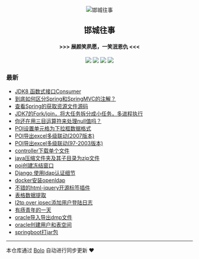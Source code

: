 <p align="center"><img alt="邯城往事" src="https://img.hacpai.com/file/2019/11/guohui-e67e7b3b.png"></p><h2 align="center">
邯城往事
</h2>

<h4 align="center">               >>>  展颜笑夙愿，一笑泯恩仇 <<<</h4>
<p align="center"><a title="邯城往事" target="_blank" href="https://github.com/cuijianzhe/bolo-blog"><img src="https://img.shields.io/github/last-commit/cuijianzhe/bolo-blog.svg?style=flat-square&color=FF9900"></a>
<a title="GitHub repo size in bytes" target="_blank" href="https://github.com/cuijianzhe/bolo-blog"><img src="https://img.shields.io/github/repo-size/cuijianzhe/bolo-blog.svg?style=flat-square"></a>
<a title="Bolo Version" target="_blank" href="https://github.com/adlered/bolo-solo"><img src="https://img.shields.io/badge/bolo-v2.2 稳定版-f1e05a.svg?style=flat-square&color=blueviolet"></a>
<a title="Hits" target="_blank" href="https://github.com/88250/hits"><img src="https://hits.b3log.org/cuijianzhe/bolo-blog.svg"></a></p>

### 最新

* [JDK8 函数式接口Consumer](https://117.50.64.121/articles/2021/01/15/1610682061990.html)
* [到底如何区分Spring和SpringMVC的注解？](https://117.50.64.121/articles/2021/01/14/1610617006196.html)
* [查看Spring的获取资源文件源码](https://117.50.64.121/articles/2021/01/14/1610596136279.html)
* [JDK7的Fork/join，将大任务拆分成小任务，多进程执行](https://117.50.64.121/articles/2021/01/14/1610591040303.html)
* [你还在用三目运算符来处理null值吗？](https://117.50.64.121/articles/2021/01/12/1610431157208.html)
* [POI设置单元格为下拉框数据格式](https://117.50.64.121/articles/2021/01/06/1609898009691.html)
* [POI导出excel多级联动(2007版本)](https://117.50.64.121/articles/2021/01/06/1609897912315.html)
* [POI导出excel多级联动(97-2003版本)](https://117.50.64.121/articles/2021/01/06/1609897636065.html)
* [controller下载单个文件](https://117.50.64.121/articles/2020/12/31/1609408102061.html)
* [java压缩文件夹及其子目录为zip文件](https://117.50.64.121/articles/2020/12/31/1609407912804.html)
* [poi创建冻结窗口](https://117.50.64.121/articles/2020/12/31/1609377331431.html)
* [Django 使用ldap认证细节](https://117.50.64.121/articles/2020/12/26/1608967701991.html)
* [docker安装openldap](https://117.50.64.121/articles/2020/12/26/1608954747714.html)
* [不错的html-jquery开源标签插件](https://117.50.64.121/articles/2020/12/16/1608106179503.html)
* [表格数据提取](https://117.50.64.121/articles/2020/12/15/1608011698349.html)
* [l2tp over ipsec添加用户登陆日志](https://117.50.64.121/articles/2020/12/08/1607423229345.html)
* [有痔青年的一天](https://117.50.64.121/articles/2020/12/07/1607324800586.html)
* [oracle导入导出dmp文件](https://117.50.64.121/articles/2020/12/02/1606897629822.html)
* [oracle创建用户和表空间](https://117.50.64.121/articles/2020/12/02/1606896650958.html)
* [springboot打jar包](https://117.50.64.121/articles/2020/12/02/1606892844720.html)



---

本仓库通过 [Bolo](https://github.com/adlered/bolo-solo) 自动进行同步更新 ❤️ 